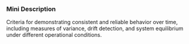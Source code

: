 ### Mini Description

Criteria for demonstrating consistent and reliable behavior over time, including measures of variance, drift detection, and system equilibrium under different operational conditions.
